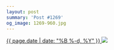 ```yaml
---
layout: post
summary: 'Post #1269'
og_image: 1269-960.jpg
---
```


<p>
 <time>
  <a href="/1269">
   {{ page.date | date: "%B %-d, %Y" }}
  </a>
 </time>
 <a href="/1269">
  <img data-taken="1/9/2021" sizes="(min-width: 700px) 50vw, calc(100vw - 2rem)" src="{{ site.assets_url }}/1269-480.jpg" srcset="{{ site.assets_url }}/1269-240.jpg 240w, {{ site.assets_url }}/1269-480.jpg 480w, {{ site.assets_url }}/1269-720.jpg 720w, {{ site.assets_url }}/1269-960.jpg 960w"/>
 </a>
</p>

